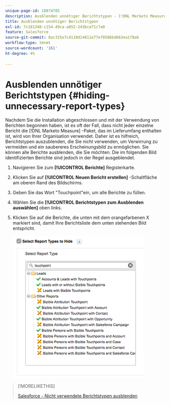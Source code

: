 ```yaml
---
unique-page-id: 18874785
description: Ausblenden unnötiger Berichtstypen - [!DNL Marketo Measure] - Produktdokumentation
title: Ausblenden unnötiger Berichtstypen
exl-id: 7c181340-c154-49ca-a852-243bce71c7a0
feature: Salesforce
source-git-commit: 8ac315e7c4110d14811e77ef0586bd663ea1f8ab
workflow-type: tm+mt
source-wordcount: '161'
ht-degree: 4%

---
```


# Ausblenden unnötiger Berichtstypen {#hiding-unnecessary-report-types}

Nachdem Sie die Installation abgeschlossen und mit der Verwendung von Berichten begonnen haben, ist es oft der Fall, dass nicht jeder einzelne Bericht die [!DNL Marketo Measure] -Paket, das im Lieferumfang enthalten ist, wird von Ihrer Organisation verwendet. Daher ist es hilfreich, Berichtstypen auszublenden, die Sie nicht verwenden, um Verwirrung zu vermeiden und ein saubereres Erscheinungsbild zu ermöglichen. Sie können alle Berichte ausblenden, die Sie möchten. Die im folgenden Bild identifizierten Berichte sind jedoch in der Regel ausgeblendet.

1. Navigieren Sie zum **[!UICONTROL Berichte]** Registerkarte.

1. Klicken Sie auf **[!UICONTROL Neuen Bericht erstellen]** -Schaltfläche am oberen Rand des Bildschirms.

1. Geben Sie das Wort &quot;Touchpoint&quot;ein, um alle Berichte zu füllen.

1. Wählen Sie die **[!UICONTROL Berichtstypen zum Ausblenden auswählen]** oben links.

1. Klicken Sie auf die Berichte, die unten mit dem orangefarbenen X markiert sind, damit Ihre Berichtsliste dem unten stehenden Bild entspricht.

   ![](assets/1-4.png)

>[!MORELIKETHIS]
>
>[Salesforce - Nicht verwendete Berichtstypen ausblenden](https://releasenotes.docs.salesforce.com/en-us/spring14/release-notes/rn_analytics_hide_report_types.htm)
